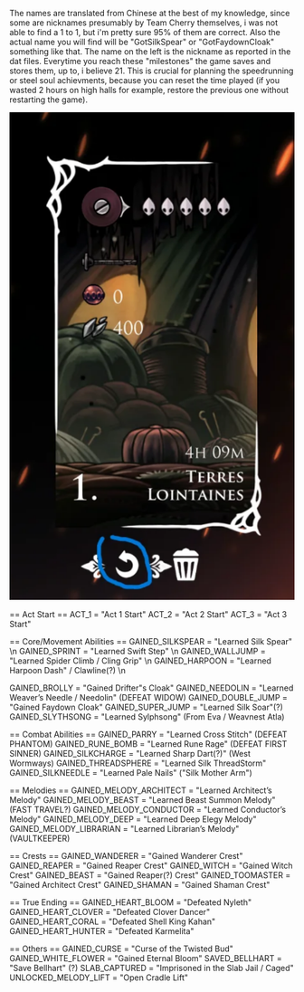 The names are translated from Chinese at the best of my knowledge, since some are nicknames presumably by Team Cherry themselves, i was not able to find a 1 to 1, but i'm pretty sure 95% of them are correct. Also the actual name you will find will be "GotSilkSpear" or "GotFaydownCloak" something like that. The name on the left is the nickname as reported in the dat files. Everytime you reach these "milestones" the game saves and stores them, up to, i believe 21. This is crucial for planning the speedrunning or steel soul achievments, because you can reset the time played (if you wasted 2 hours on high halls for example, restore the previous one without restarting the game).

![Alt text](sssot.png)

== Act Start ==
ACT_1 = "Act 1 Start"
ACT_2 = "Act 2 Start"
ACT_3 = "Act 3 Start"

== Core/Movement Abilities ==
GAINED_SILKSPEAR = "Learned Silk Spear" \n
GAINED_SPRINT = "Learned Swift Step" \n
GAINED_WALLJUMP = "Learned Spider Climb / Cling Grip" \n
GAINED_HARPOON = "Learned Harpoon Dash" / Clawline(?) \n

GAINED_BROLLY = "Gained Drifter"s Cloak"
GAINED_NEEDOLIN = "Learned Weaver’s Needle / Needolin" (DEFEAT WIDOW)
GAINED_DOUBLE_JUMP = "Gained Faydown Cloak"
GAINED_SUPER_JUMP = "Learned Silk Soar"(?)
GAINED_SLYTHSONG = "Learned Sylphsong" (From Eva / Weavnest Atla)

== Combat Abilities ==
GAINED_PARRY = "Learned Cross Stitch" (DEFEAT PHANTOM)
GAINED_RUNE_BOMB = "Learned Rune Rage" (DEFEAT FIRST SINNER)
GAINED_SILKCHARGE = "Learned Sharp Dart(?)" (West Wormways)
GAINED_THREADSPHERE = "Learned Silk ThreadStorm"
GAINED_SILKNEEDLE = "Learned Pale Nails" ("Silk Mother Arm")

== Melodies ==
GAINED_MELODY_ARCHITECT = "Learned Architect’s Melody"
GAINED_MELODY_BEAST = "Learned Beast Summon Melody" (FAST TRAVEL?)
GAINED_MELODY_CONDUCTOR = "Learned Conductor’s Melody"
GAINED_MELODY_DEEP = "Learned Deep Elegy Melody"
GAINED_MELODY_LIBRARIAN = "Learned Librarian’s Melody" (VAULTKEEPER)


== Crests ==
GAINED_WANDERER = "Gained Wanderer Crest"
GAINED_REAPER = "Gained Reaper Crest"
GAINED_WITCH = "Gained Witch Crest"
GAINED_BEAST = "Gained Reaper(?) Crest"
GAINED_TOOMASTER = "Gained Architect Crest"
GAINED_SHAMAN = "Gained Shaman Crest"

== True Ending ==
GAINED_HEART_BLOOM = "Defeated Nyleth"
GAINED_HEART_CLOVER = "Defeated Clover Dancer"
GAINED_HEART_CORAL = "Defeated Shell King Kahan"
GAINED_HEART_HUNTER = "Defeated Karmelita"

== Others ==
GAINED_CURSE = "Curse of the Twisted Bud"
GAINED_WHITE_FLOWER = "Gained Eternal Bloom"
SAVED_BELLHART = "Save Bellhart" (?)
SLAB_CAPTURED = "Imprisoned in the Slab Jail / Caged"
UNLOCKED_MELODY_LIFT = "Open Cradle Lift"
